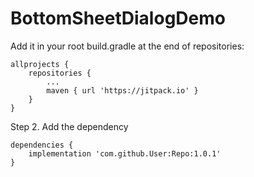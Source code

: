 # BottomSheetDialogDemo

Add it in your root build.gradle at the end of repositories:

	allprojects {
		repositories {
			...
			maven { url 'https://jitpack.io' }
		}
	}
Step 2. Add the dependency

	dependencies {
		implementation 'com.github.User:Repo:1.0.1'
	}

